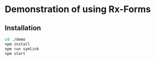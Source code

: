 # Demonstration of using Rx-Forms

## Installation

```sh
cd ./demo
npm install
npm run symlink
npm start
```
